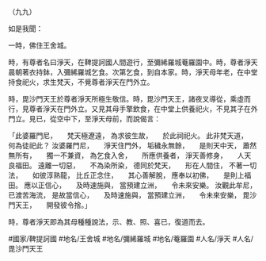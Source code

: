 （九九）

如是我聞：

一時，佛住王舍城。

時，有尊者名曰淨天，在鞞提訶國人間遊行，至彌絺羅城菴羅園中。時，尊者淨天晨朝著衣持鉢，入彌絺羅城乞食。次第乞食，到自本家。時，淨天母年老，在中堂持食祀火，求生梵天，不覺尊者淨天在門外立。

時，毘沙門天王於尊者淨天所極生敬信。時，毘沙門天王，諸夜叉導從，乘虛而行，見尊者淨天在門外立。又見其母手擎飲食，在中堂上供養祀火，不見其子在外門立。見已，從空中下，至淨天母前，而說偈言：

「此婆羅門尼，　　梵天極遼遠，
為求彼生故，　　於此祠祀火。
此非梵天道，　　何為徒祀此？
汝婆羅門尼，　　淨天住門外，
垢穢永無餘，　　是則天中天，
蕭然無所有，　　獨一不兼資，
為乞食入舍，　　所應供養者，
淨天善修身，　　人天良福田。
遠離一切惡，　　不為染所染，
德同於梵天，　　形在人間住，
不著一切法，　　如彼淳熟龍，
比丘正念住，　　其心善解脫，
應奉以初佛，　　是則上福田。
應以正信心，　　及時速施與，
當預建立洲，　　令未來安樂。
汝觀此牟尼，　　已渡苦海流，
是故當信心，　　及時速施與，
當預建立洲，　　令未來安樂，
毘沙門天王，　　開發彼令捨。」

時，尊者淨天即為其母種種說法，示、教、照、喜已，復道而去。

#國家/鞞提訶國
#地名/王舍城
#地名/彌絺羅城
#地名/菴羅園
#人名/淨天
#人名/毘沙門天王
